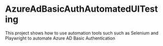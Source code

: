 # AzureAdBasicAuthAutomatedUITesting
This project shows how to use automation tools such such as Selenium and Playwright to automate Azure AD Basic Authentication
